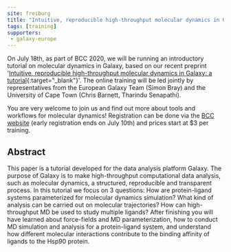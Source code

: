 ```yaml
---
site: freiburg
title: "Intuitive, reproducible high-throughput molecular dynamics in Galaxy: a tutorial"
tags: [training]
supporters:
 - galaxy-europe
---
```


On July 18th, as part of BCC 2020, we will be running an introductory tutorial on molecular dynamics in Galaxy, based on our recent preprint '[Intuitive, reproducible high-throughput molecular dynamics in Galaxy: a tutorial](https://www.biorxiv.org/content/10.1101/2020.05.08.084780v1){:target="_blank"}'. The online training will be led jointly by representatives from the European Galaxy Team (Simon Bray) and the University of Cape Town (Chris Barnett, Tharindu Senapathi).

You are very welcome to join us and find out more about tools and workflows for molecular dynamics! Registration can be done via the [BCC website](https://bcc2020.github.io/Registration/) (early registration ends on July 10th) and prices start at $3 per training.

## Abstract

This paper is a tutorial developed for the data analysis platform Galaxy. The purpose of Galaxy is to make high-throughput computational data analysis, such as molecular dynamics, a structured, reproducible and transparent process. In this tutorial we focus on 3 questions: How are protein-ligand systems parameterized for molecular dynamics simulation? What kind of analysis can be carried out on molecular trajectories? How can high-throughput MD be used to study multiple ligands? After finishing you will have learned about force-fields and MD parameterization, how to conduct MD simulation and analysis for a protein-ligand system, and understand how different molecular interactions contribute to the binding affinity of ligands to the Hsp90 protein.
